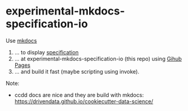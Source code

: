 # experimental-mkdocs-specification-io

Use [mkdocs](http://www.mkdocs.org/)  
1) ... to display [specification](https://github.com/mini-kep/intro/tree/master/specification)  
2) ... at experimental-mkdocs-specification-io (this repo) using [Gihub Pages](http://www.mkdocs.org/user-guide/deploying-your-docs/)
3) ... and build it fast (maybe scripting using invoke).


Note:
- ccdd docs are nice and they are build with mkdocs: <https://drivendata.github.io/cookiecutter-data-science/>
